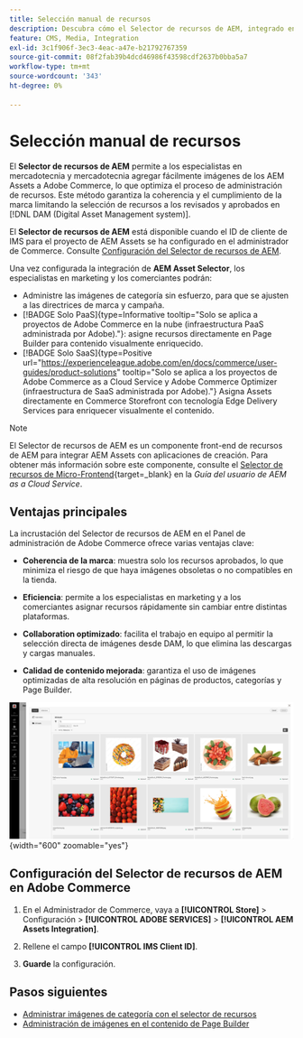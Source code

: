 ```yaml
---
title: Selección manual de recursos
description: Descubra cómo el Selector de recursos de AEM, integrado en el Administrador de Commerce, ayuda a los especialistas en marketing y a los comerciantes a añadir fácilmente imágenes de los AEM Assets a Adobe Commerce, lo que optimiza la administración de recursos.
feature: CMS, Media, Integration
exl-id: 3c1f906f-3ec3-4eac-a47e-b21792767359
source-git-commit: 08f2fab39b4dcd46986f43598cdf2637b0bba5a7
workflow-type: tm+mt
source-wordcount: '343'
ht-degree: 0%

---
```


# Selección manual de recursos

El **Selector de recursos de AEM** permite a los especialistas en mercadotecnia y mercadotecnia agregar fácilmente imágenes de los AEM Assets a Adobe Commerce, lo que optimiza el proceso de administración de recursos. Este método garantiza la coherencia y el cumplimiento de la marca limitando la selección de recursos a los revisados y aprobados en [!DNL DAM (Digital Asset Management system)].

El **Selector de recursos de AEM** está disponible cuando el ID de cliente de IMS para el proyecto de AEM Assets se ha configurado en el administrador de Commerce. Consulte [Configuración del Selector de recursos de AEM](#configure-the-aem-asset-selector-in-adobe-commerce).

Una vez configurada la integración de **AEM Asset Selector**, los especialistas en marketing y los comerciantes podrán:

* Administre las imágenes de categoría sin esfuerzo, para que se ajusten a las directrices de marca y campaña.
* [!BADGE Solo PaaS]{type=Informative tooltip="Solo se aplica a proyectos de Adobe Commerce en la nube (infraestructura PaaS administrada por Adobe)."}: asigne recursos directamente en Page Builder para contenido visualmente enriquecido.
* [!BADGE Solo SaaS]{type=Positive url="https://experienceleague.adobe.com/en/docs/commerce/user-guides/product-solutions" tooltip="Solo se aplica a los proyectos de Adobe Commerce as a Cloud Service y Adobe Commerce Optimizer (infraestructura de SaaS administrada por Adobe)."} Asigna Assets directamente en Commerce Storefront con tecnología Edge Delivery Services para enriquecer visualmente el contenido.

>[!NOTE]
>
> El Selector de recursos de AEM es un componente front-end de recursos de AEM para integrar AEM Assets con aplicaciones de creación. Para obtener más información sobre este componente, consulte el [Selector de recursos de Micro-Frontend](https://experienceleague.adobe.com/en/docs/experience-manager-cloud-service/content/assets/manage/asset-selector/overview-asset-selector){target=_blank} en la *Guía del usuario de AEM as a Cloud Service*.

## Ventajas principales

La incrustación del Selector de recursos de AEM en el Panel de administración de Adobe Commerce ofrece varias ventajas clave:

* **Coherencia de la marca**: muestra solo los recursos aprobados, lo que minimiza el riesgo de que haya imágenes obsoletas o no compatibles en la tienda.

* **Eficiencia**: permite a los especialistas en marketing y a los comerciantes asignar recursos rápidamente sin cambiar entre distintas plataformas.

* **Collaboration optimizado**: facilita el trabajo en equipo al permitir la selección directa de imágenes desde DAM, lo que elimina las descargas y cargas manuales.

* **Calidad de contenido mejorada**: garantiza el uso de imágenes optimizadas de alta resolución en páginas de productos, categorías y Page Builder.

![Selector de recursos](../assets/asset-selector.png){width="600" zoomable="yes"}

## Configuración del Selector de recursos de AEM en Adobe Commerce

1. En el Administrador de Commerce, vaya a **[!UICONTROL Store]** > Configuración > **[!UICONTROL ADOBE SERVICES]** > **[!UICONTROL AEM Assets Integration]**.

1. Rellene el campo **[!UICONTROL IMS Client ID]**.

1. **Guarde** la configuración.

## Pasos siguientes

* [Administrar imágenes de categoría con el selector de recursos](../manage-assets.md#category-images)
* [Administración de imágenes en el contenido de Page Builder](../manage-assets.md#using-aem-asset-selector-in-page-builder)
